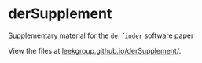 # derSupplement

Supplementary material for the `derfinder` software paper

View the files at [leekgroup.github.io/derSupplement/](http://leekgroup.github.io/derSupplement/).
